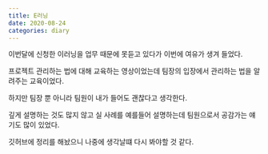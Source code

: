```yaml
---
title: E러닝
date: 2020-08-24
categories: diary
---
```

이번달에 신청한 이러닝을 업무 때문에 못듣고 있다가 이번에 여유가 생겨 들었다.

프로젝트 관리하는 법에 대해 교육하는 영상이었는데 팀장의 입장에서 관리하는 법을 알려주는 교육이었다.

하지만 팀장 뿐 아니라 팀원이 내가 들어도 괜찮다고 생각한다.

깊게 설명하는 것도 많지 않고 실 사례를 예를들어 설명하는데 팀원으로서 공감가는 얘기도 많이 있었다.

깃허브에 정리를 해놨으니 나중에 생각날떄 다시 봐야할 것 같다.
